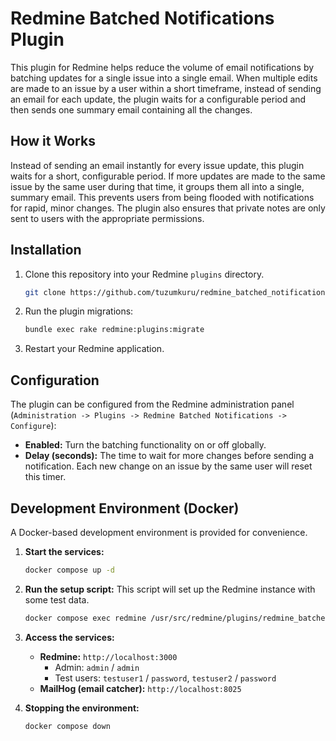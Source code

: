 # Redmine Batched Notifications Plugin

This plugin for Redmine helps reduce the volume of email notifications by batching updates for a single issue into a single email. When multiple edits are made to an issue by a user within a short timeframe, instead of sending an email for each update, the plugin waits for a configurable period and then sends one summary email containing all the changes.

## How it Works

Instead of sending an email instantly for every issue update, this plugin waits for a short, configurable period. If more updates are made to the same issue by the same user during that time, it groups them all into a single, summary email. This prevents users from being flooded with notifications for rapid, minor changes. The plugin also ensures that private notes are only sent to users with the appropriate permissions.

## Installation

1.  Clone this repository into your Redmine `plugins` directory.
    ```sh
    git clone https://github.com/tuzumkuru/redmine_batched_notifications.git plugins/redmine_batched_notifications
    ```
2.  Run the plugin migrations:
    ```sh
    bundle exec rake redmine:plugins:migrate
    ```
3.  Restart your Redmine application.

## Configuration

The plugin can be configured from the Redmine administration panel (`Administration -> Plugins -> Redmine Batched Notifications -> Configure`):

*   **Enabled:** Turn the batching functionality on or off globally.
*   **Delay (seconds):** The time to wait for more changes before sending a notification. Each new change on an issue by the same user will reset this timer.

## Development Environment (Docker)

A Docker-based development environment is provided for convenience.

1.  **Start the services:**
    ```bash
    docker compose up -d
    ```

2.  **Run the setup script:**
    This script will set up the Redmine instance with some test data.
    ```bash
    docker compose exec redmine /usr/src/redmine/plugins/redmine_batched_notifications/docker/setup_redmine_dev.sh
    ```

3.  **Access the services:**
    *   **Redmine:** `http://localhost:3000`
        *   Admin: `admin` / `admin`
        *   Test users: `testuser1` / `password`, `testuser2` / `password`
    *   **MailHog (email catcher):** `http://localhost:8025`

4.  **Stopping the environment:**
    ```bash
    docker compose down
    ```